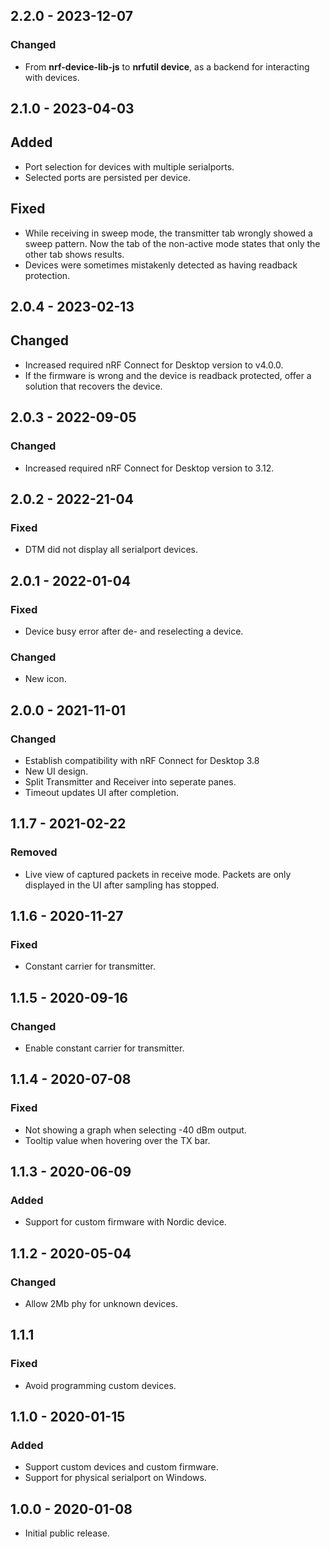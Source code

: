 ## 2.2.0 - 2023-12-07

### Changed

-   From **nrf-device-lib-js** to **nrfutil device**, as a backend for
    interacting with devices.

## 2.1.0 - 2023-04-03

## Added

-   Port selection for devices with multiple serialports.
-   Selected ports are persisted per device.

## Fixed

-   While receiving in sweep mode, the transmitter tab wrongly showed a sweep
    pattern. Now the tab of the non-active mode states that only the other tab
    shows results.
-   Devices were sometimes mistakenly detected as having readback protection.

## 2.0.4 - 2023-02-13

## Changed

-   Increased required nRF Connect for Desktop version to v4.0.0.
-   If the firmware is wrong and the device is readback protected, offer a
    solution that recovers the device.

## 2.0.3 - 2022-09-05

### Changed

-   Increased required nRF Connect for Desktop version to 3.12.

## 2.0.2 - 2022-21-04

### Fixed

-   DTM did not display all serialport devices.

## 2.0.1 - 2022-01-04

### Fixed

-   Device busy error after de- and reselecting a device.

### Changed

-   New icon.

## 2.0.0 - 2021-11-01

### Changed

-   Establish compatibility with nRF Connect for Desktop 3.8
-   New UI design.
-   Split Transmitter and Receiver into seperate panes.
-   Timeout updates UI after completion.

## 1.1.7 - 2021-02-22

### Removed

-   Live view of captured packets in receive mode. Packets are only displayed in
    the UI after sampling has stopped.

## 1.1.6 - 2020-11-27

### Fixed

-   Constant carrier for transmitter.

## 1.1.5 - 2020-09-16

### Changed

-   Enable constant carrier for transmitter.

## 1.1.4 - 2020-07-08

### Fixed

-   Not showing a graph when selecting -40 dBm output.
-   Tooltip value when hovering over the TX bar.

## 1.1.3 - 2020-06-09

### Added

-   Support for custom firmware with Nordic device.

## 1.1.2 - 2020-05-04

### Changed

-   Allow 2Mb phy for unknown devices.

## 1.1.1

### Fixed

-   Avoid programming custom devices.

## 1.1.0 - 2020-01-15

### Added

-   Support custom devices and custom firmware.
-   Support for physical serialport on Windows.

## 1.0.0 - 2020-01-08

-   Initial public release.
